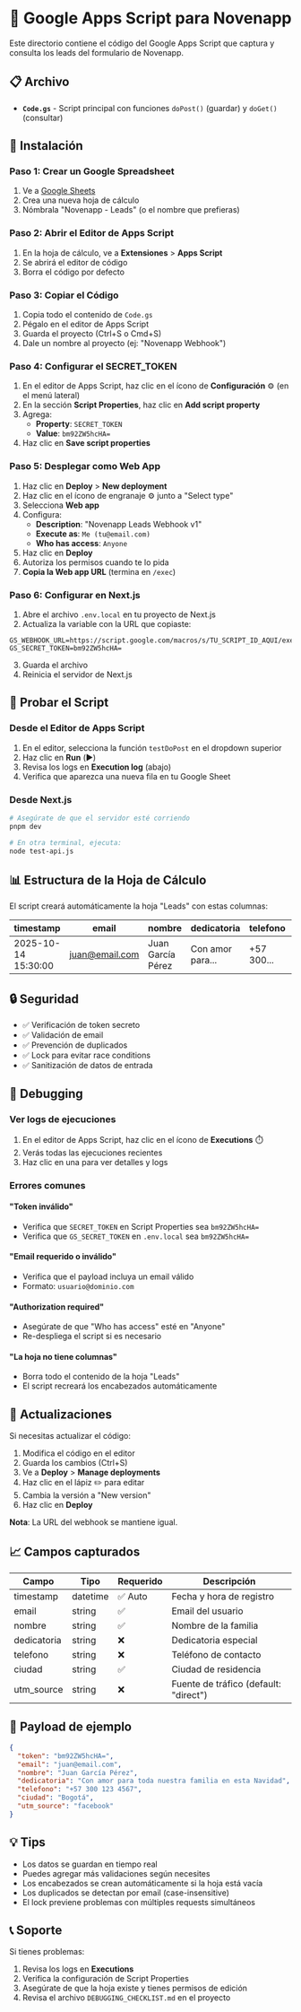 # 📝 Google Apps Script para Novenapp

Este directorio contiene el código del Google Apps Script que captura y consulta los leads del formulario de Novenapp.

## 📋 Archivo

- **`Code.gs`** - Script principal con funciones `doPost()` (guardar) y `doGet()` (consultar)

## 🚀 Instalación

### Paso 1: Crear un Google Spreadsheet

1. Ve a [Google Sheets](https://sheets.google.com)
2. Crea una nueva hoja de cálculo
3. Nómbrala "Novenapp - Leads" (o el nombre que prefieras)

### Paso 2: Abrir el Editor de Apps Script

1. En la hoja de cálculo, ve a **Extensiones** > **Apps Script**
2. Se abrirá el editor de código
3. Borra el código por defecto

### Paso 3: Copiar el Código

1. Copia todo el contenido de `Code.gs`
2. Pégalo en el editor de Apps Script
3. Guarda el proyecto (Ctrl+S o Cmd+S)
4. Dale un nombre al proyecto (ej: "Novenapp Webhook")

### Paso 4: Configurar el SECRET_TOKEN

1. En el editor de Apps Script, haz clic en el ícono de **Configuración** ⚙️ (en el menú lateral)
2. En la sección **Script Properties**, haz clic en **Add script property**
3. Agrega:
   - **Property**: `SECRET_TOKEN`
   - **Value**: `bm92ZW5hcHA=`
4. Haz clic en **Save script properties**

### Paso 5: Desplegar como Web App

1. Haz clic en **Deploy** > **New deployment**
2. Haz clic en el ícono de engranaje ⚙️ junto a "Select type"
3. Selecciona **Web app**
4. Configura:
   - **Description**: "Novenapp Leads Webhook v1"
   - **Execute as**: `Me (tu@email.com)`
   - **Who has access**: `Anyone`
5. Haz clic en **Deploy**
6. Autoriza los permisos cuando te lo pida
7. **Copia la Web app URL** (termina en `/exec`)

### Paso 6: Configurar en Next.js

1. Abre el archivo `.env.local` en tu proyecto de Next.js
2. Actualiza la variable con la URL que copiaste:

```env
GS_WEBHOOK_URL=https://script.google.com/macros/s/TU_SCRIPT_ID_AQUI/exec
GS_SECRET_TOKEN=bm92ZW5hcHA=
```

3. Guarda el archivo
4. Reinicia el servidor de Next.js

## 🧪 Probar el Script

### Desde el Editor de Apps Script

1. En el editor, selecciona la función `testDoPost` en el dropdown superior
2. Haz clic en **Run** (▶️)
3. Revisa los logs en **Execution log** (abajo)
4. Verifica que aparezca una nueva fila en tu Google Sheet

### Desde Next.js

```bash
# Asegúrate de que el servidor esté corriendo
pnpm dev

# En otra terminal, ejecuta:
node test-api.js
```

## 📊 Estructura de la Hoja de Cálculo

El script creará automáticamente la hoja "Leads" con estas columnas:

| timestamp | email | nombre | dedicatoria | telefono | ciudad | utm_source |
|-----------|-------|--------|-------------|----------|--------|------------|
| 2025-10-14 15:30:00 | juan@email.com | Juan García Pérez | Con amor para... | +57 300... | Bogotá | facebook |

## 🔒 Seguridad

- ✅ Verificación de token secreto
- ✅ Validación de email
- ✅ Prevención de duplicados
- ✅ Lock para evitar race conditions
- ✅ Sanitización de datos de entrada

## 🐛 Debugging

### Ver logs de ejecuciones

1. En el editor de Apps Script, haz clic en el ícono de **Executions** ⏱️
2. Verás todas las ejecuciones recientes
3. Haz clic en una para ver detalles y logs

### Errores comunes

#### "Token inválido"
- Verifica que `SECRET_TOKEN` en Script Properties sea `bm92ZW5hcHA=`
- Verifica que `GS_SECRET_TOKEN` en `.env.local` sea `bm92ZW5hcHA=`

#### "Email requerido o inválido"
- Verifica que el payload incluya un email válido
- Formato: `usuario@dominio.com`

#### "Authorization required"
- Asegúrate de que "Who has access" esté en "Anyone"
- Re-despliega el script si es necesario

#### "La hoja no tiene columnas"
- Borra todo el contenido de la hoja "Leads"
- El script recreará los encabezados automáticamente

## 🔄 Actualizaciones

Si necesitas actualizar el código:

1. Modifica el código en el editor
2. Guarda los cambios (Ctrl+S)
3. Ve a **Deploy** > **Manage deployments**
4. Haz clic en el lápiz ✏️ para editar
5. Cambia la versión a "New version"
6. Haz clic en **Deploy**

**Nota**: La URL del webhook se mantiene igual.

## 📈 Campos capturados

| Campo | Tipo | Requerido | Descripción |
|-------|------|-----------|-------------|
| timestamp | datetime | ✅ Auto | Fecha y hora de registro |
| email | string | ✅ | Email del usuario |
| nombre | string | ✅ | Nombre de la familia |
| dedicatoria | string | ❌ | Dedicatoria especial |
| telefono | string | ❌ | Teléfono de contacto |
| ciudad | string | ✅ | Ciudad de residencia |
| utm_source | string | ❌ | Fuente de tráfico (default: "direct") |

## 🎯 Payload de ejemplo

```json
{
  "token": "bm92ZW5hcHA=",
  "email": "juan@email.com",
  "nombre": "Juan García Pérez",
  "dedicatoria": "Con amor para toda nuestra familia en esta Navidad",
  "telefono": "+57 300 123 4567",
  "ciudad": "Bogotá",
  "utm_source": "facebook"
}
```

## 💡 Tips

- Los datos se guardan en tiempo real
- Puedes agregar más validaciones según necesites
- Los encabezados se crean automáticamente si la hoja está vacía
- Los duplicados se detectan por email (case-insensitive)
- El lock previene problemas con múltiples requests simultáneos

## 📞 Soporte

Si tienes problemas:
1. Revisa los logs en **Executions**
2. Verifica la configuración de Script Properties
3. Asegúrate de que la hoja existe y tienes permisos de edición
4. Revisa el archivo `DEBUGGING_CHECKLIST.md` en el proyecto
